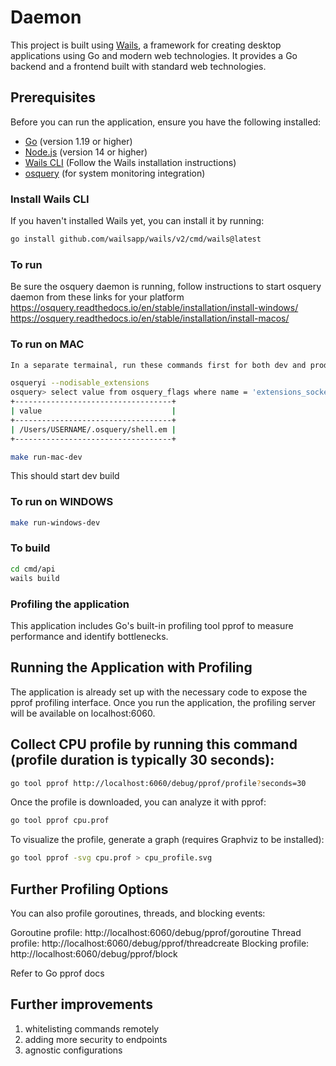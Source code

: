 # Daemon

This project is built using [Wails](https://wails.io/), a framework for creating desktop applications using Go and modern web technologies. It provides a Go backend and a frontend built with standard web technologies.

## Prerequisites

Before you can run the application, ensure you have the following installed:

- [Go](https://golang.org/dl/) (version 1.19 or higher)
- [Node.js](https://nodejs.org/) (version 14 or higher)
- [Wails CLI](https://wails.io/docs/gettingstarted/installation) (Follow the Wails installation instructions)
- [osquery](https://osquery.io/) (for system monitoring integration)


### Install Wails CLI

If you haven't installed Wails yet, you can install it by running:

```bash
go install github.com/wailsapp/wails/v2/cmd/wails@latest
```

### To run 

Be sure the osquery daemon is running, follow instructions to start osquery daemon from these links for your platform
https://osquery.readthedocs.io/en/stable/installation/install-windows/
https://osquery.readthedocs.io/en/stable/installation/install-macos/

### To run on MAC

```bash
In a separate termainal, run these commands first for both dev and prod builds

osqueryi --nodisable_extensions
osquery> select value from osquery_flags where name = 'extensions_socket';
+-----------------------------------+
| value                             |
+-----------------------------------+
| /Users/USERNAME/.osquery/shell.em |
+-----------------------------------+

make run-mac-dev
```
This should start dev build

### To run on WINDOWS

```bash
make run-windows-dev
```


### To build

```bash
cd cmd/api
wails build
```

### Profiling the application

This application includes Go's built-in profiling tool pprof to measure performance and identify bottlenecks.

## Running the Application with Profiling
The application is already set up with the necessary code to expose the pprof profiling interface.
Once you run the application, the profiling server will be available on localhost:6060.

## Collect CPU profile by running this command (profile duration is typically 30 seconds):

```bash
go tool pprof http://localhost:6060/debug/pprof/profile?seconds=30
```
Once the profile is downloaded, you can analyze it with pprof:

```bash
go tool pprof cpu.prof
```

To visualize the profile, generate a graph (requires Graphviz to be installed):
```bash
go tool pprof -svg cpu.prof > cpu_profile.svg
```

## Further Profiling Options
You can also profile goroutines, threads, and blocking events:

Goroutine profile: http://localhost:6060/debug/pprof/goroutine
Thread profile: http://localhost:6060/debug/pprof/threadcreate
Blocking profile: http://localhost:6060/debug/pprof/block

Refer to Go pprof docs

## Further improvements
1. whitelisting commands remotely
2. adding more security to endpoints
3. agnostic configurations
